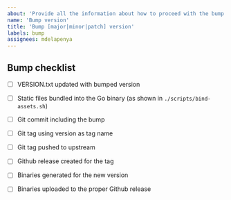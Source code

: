 ```yaml
---
about: 'Provide all the information about how to proceed with the bump of a version'
name: 'Bump version'
title: 'Bump [major|minor|patch] version'
labels: bump
assignees: mdelapenya
---
```


## Bump checklist
- [ ] VERSION.txt updated with bumped version
- [ ] Static files bundled into the Go binary (as shown in `./scripts/bind-assets.sh`)
- [ ] Git commit including the bump
- [ ] Git tag using version as tag name
- [ ] Git tag pushed to upstream
- [ ] Github release created for the tag
- [ ] Binaries generated for the new version
- [ ] Binaries uploaded to the proper Github release

